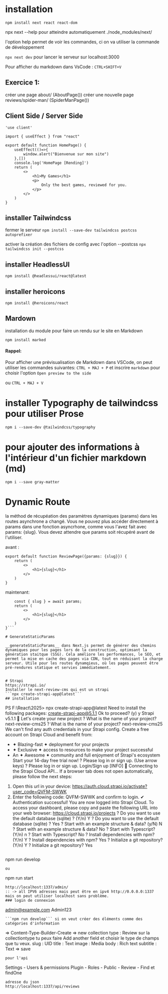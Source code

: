 # installation
```npm install next react react-dom```

npx next --help pour atteindre automatiquement ./node_modules/next/

l'option help permet de voir les commandes, ci on va utiliser la commande de développement

```npx next dev``` pour lancer le serveur sur localhost:3000

Pour afficher du markdown dans VsCode : ```CTRL+SHIFT+V```

## Exercice 1:

créer une page about/ (AboutPage())
créer une nouvelle page reviews/spider-man/ (SpiderManPage())

## Client Side / Server Side 

```
'use client'

import { useEffect } from "react"

export default function HomePage() {
    useEffect(()=>{
        window.alert("Bienvenue sur mon site")
    },[])
    console.log('HomePage [Rending]')
    return (
        <>
            <h1>My Games</h1>
            <p>
                Only the best games, reviewed for you.
            </p>
        </>
    )
}
```


## installer Tailwindcss

fermer le serveur 
```npm install --save-dev tailwindcss postcss autoprefixer```

activer la création des fichiers de config avec l'option --postcss
```npx tailwindcss init --postcss```

## installer HeadlessUI
```npm install @headlessui/react@latest```

## installer heroicons
```npm install @heroicons/react```

## Mardown
installation du module pour faire un rendu sur le site en Markdown

```npm install marked```

#### Rappel: 
Pour afficher une prévisualisation de Markdown dans VSCode, on peut utiliser les commandes suivantes: 
```CTRL + MAJ + P``` et inscrire ```markdown``` pour choisir l'option ```Open preview to the side```

ou 
```CTRL + MAJ + V```

# installer Typography de tailwindcss pour utiliser Prose

```npm i --save-dev @tailwindcss/typography```

# pour ajouter des informations à l'intérieur d'un fichier markdown (md)

```npm i --save gray-matter```

# Dynamic Route

la méthod de récupéation des paramètres dynamiques (params) dans les routes asynchrone a changé. Vous ne pouvez plus accéder directement à params dans une fonction asyncrhone, comme vous l'avez fait avec params: {slug}. Vous devez attendre que params soit récupéré avant de l'utiliser.

avant : 

```
export default function ReviewPage({params: {slug}}) {
    return (
        <>
            <h1>{slug}</h1>
        </>
    )
}
```

maintenant: 

```export default async function ReviewPage({params}) {
    const { slug } = await params;
    return (
        <>
            <h1>{slug}</h1>
        </>
    )
}```

# GenerateStaticParams

__generateStaticParams__ dans Next.js permet de générer des chemins dynamiques pour les pages lors de la construction, optimsant la génération staitque (SSG). Cela améliore les performances, le SEO, et permet la mise en cache des pages via CDN, tout en réduisant la charge serveur. Utile pour les routes dynamqieus, où les pages peuvent être pré-rendures statique et servies immédiatement. 


# Strapi
https://strapi.io/
Installer le next-review-cms qui est un strapi 
```npx create-strapi-app@latest```
## installation
```
PS F:\React\2025> npx create-strapi-app@latest
Need to install the following packages:
create-strapi-app@5.1.1
Ok to proceed? (y) y
 Strapi   v5.1.1 🚀 Let's create your new project
? What is the name of your project? next-review-cms25
? What is the name of your project? next-review-cms25
We can't find any auth credentials in your Strapi config.
Create a free account on Strapi Cloud and benefit from:
- ✦ Blazing-fast ✦ deployment for your projects
- ✦ Exclusive ✦ access to resources to make your project successful
- An ✦ Awesome ✦ community and full enjoyment of Strapi's ecosystem
Start your 14-day free trial now!
? Please log in or sign up. (Use arrow keys)
? Please log in or sign up. Login/Sign up
[INFO] 🔌 Connecting to the Strapi Cloud API...
 If a browser tab does not open automatically, please follow the next steps:
 1. Open this url in your device: https://auth.cloud.strapi.io/activate?user_code=QVFM-SWWK
 2. Enter the following code: QVFM-SWWK and confirm to login.
✔ Authentication successful!
 You are now logged into Strapi Cloud.
 To access your dashboard, please copy and paste the following URL into your web browser:
 https://cloud.strapi.io/projects
? Do you want to use the default database (sqlite) ? (Y/n) Y
? Do you want to use the default database (sqlite) ? Yes
? Start with an example structure & data? (y/N) N
? Start with an example structure & data? No
? Start with Typescript? (Y/n) n
? Start with Typescript? No
? Install dependencies with npm? (Y/n) Y
? Install dependencies with npm? Yes
? Initialize a git repository? (Y/n) Y
? Initialize a git repository? Yes
```
```
npm run develop
```
ou 
```
npm run start
```
http://localhost:1337/admin/
:: -> all IPV6 adresses mais peut être en ipv4 http://0.0.0.0:1337 
mais on peut utiliser localhost sans problème. 
### login de connexion
```
admin@example.com
Admin123
```
```npm run develop``` si on veut créer des éléments comme des catégories d'information
``` 
=> Content-Type-Builder-Create 
=> new collection type : Review
sur la collectiontype tu peux faire Add another field et choisir le type de champs que tu veux. 
slug : UID
title : Text
image : Media
body : Rich text
subtitle : Text
=> save
```
pour l'api 
```
Settings - Users & permissions Plugin - Roles - Public - Review - Find et findOne 
```
adresse du json 
http://localhost:1337/api/reviews





